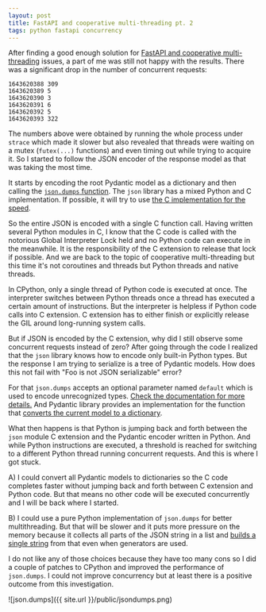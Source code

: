 ```yaml
---
layout: post
title: FastAPI and cooperative multi-threading pt. 2
tags: python fastapi concurrency
---
```


After finding a good enough solution for [FastAPI and cooperative multi-threading](https://aivarsk.com/2022/01/21/fastapi-concurrency/) issues, a part of me was still not happy with the results. There was a significant drop in the number of concurrent requests:

```
1643620388 309
1643620389 5
1643620390 3
1643620391 6
1643620392 5
1643620393 322
```

The numbers above were obtained by running the whole process under `strace` which made it slower but also revealed that threads were waiting on a mutex (`futex(...)` functions) and even timing out while trying to acquire it. So I started to follow the JSON encoder of the response model as that was taking the most time.

It starts by encoding the root Pydantic model as a dictionary and then calling the [`json.dumps` function](https://github.com/samuelcolvin/pydantic/blob/36c53ceaa3e72876d4b438e124fc90a2cbc4ecef/pydantic/main.py#L490). The `json` library has a mixed Python and C implementation. If possible, it will try to use [the C implementation for the speed](https://github.com/python/cpython/blob/0fc3517cf46ec79b4681c31916d4081055a7ed09/Lib/json/encoder.py#L14).

So the entire JSON is encoded with a single C function call. Having written several Python modules in C, I know that the C code is called with the notorious Global Interpreter Lock held and no Python code can execute in the meanwhile. It is the responsibility of the C extension to release that lock if possible. And we are back to the topic of cooperative multi-threading but this time it's not coroutines and threads but Python threads and native threads.

In CPython, only a single thread of Python code is executed at once. The interpreter switches between Python threads once a thread has executed a certain amount of instructions. But the interpreter is helpless if Python code calls into C extension. C extension has to either finish or explicitly release the GIL around long-running system calls.

But if JSON is encoded by the C extension, why did I still observe some concurrent requests instead of zero? After going through the code I realized that the `json` library knows how to encode only built-in Python types. But the response I am trying to serialize is a tree of Pydantic models. How does this not fail with "Foo is not JSON serializable" error?

For that `json.dumps` accepts an optional parameter named `default` which is used to encode unrecognized types. [Check the documentation for more details.](https://docs.python.org/3/library/json.html#json.dumps) And Pydantic library provides an implementation for the function that [converts the current model to a dictionary](https://github.com/samuelcolvin/pydantic/blob/36c53ceaa3e72876d4b438e124fc90a2cbc4ecef/pydantic/json.py#L72).

What then happens is that Python is jumping back and forth between the `json` module C extension and the Pydantic encoder written in Python. And while Python instructions are executed, a threshold is reached for switching to a different Python thread running concurrent requests. And this is where I got stuck.

A) I could convert all Pydantic models to dictionaries so the C code completes faster without jumping back and forth between C extension and Python code. But that means no other code will be executed concurrently and I will be back where I started.

B) I could use a pure Python implementation of `json.dumps` for better multithreading. But that will be slower and it puts more pressure on the memory because it collects all parts of the JSON string in a list and [builds a single string](https://github.com/python/cpython/blob/0fc3517cf46ec79b4681c31916d4081055a7ed09/Lib/json/encoder.py#L202) from that even when generators are used.

I do not like any of those choices because they have too many cons so I did a couple of patches to CPython and improved the performance of `json.dumps`. I could not improve concurrency but at least there is a positive outcome from this investigation.

![json.dumps]({{ site.url }}/public/jsondumps.png)
